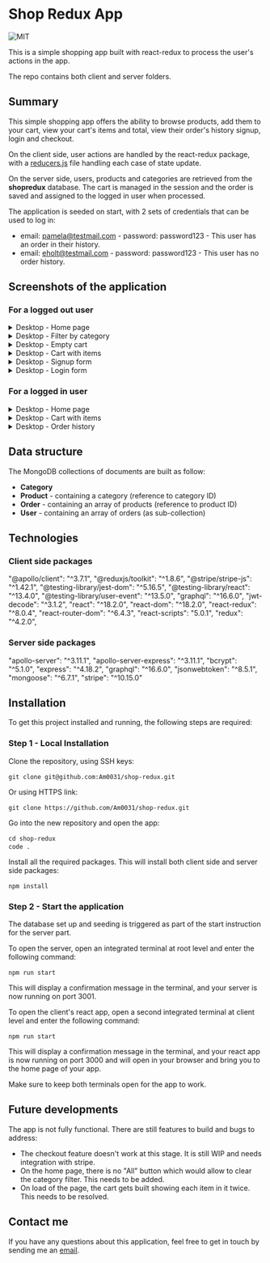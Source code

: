 # Shop Redux App

![MIT](https://img.shields.io/badge/License-MIT-blue)

This is a simple shopping app built with react-redux to process the user's actions in the app.

The repo contains both client and server folders.

## Summary

This simple shopping app offers the ability to browse products, add them to your cart, view your cart's items and total, view their order's history signup, login and checkout.

On the client side, user actions are handled by the react-redux package, with a [reducers.js](client/src/utils/reducers.js) file handling each case of state update.

On the server side, users, products and categories are retrieved from the **shopredux** database. The cart is managed in the session and the order is saved and assigned to the logged in user when processed.

The application is seeded on start, with 2 sets of credentials that can be used to log in:

- email: pamela@testmail.com - password: password123 - This user has an order in their history.
- email: eholt@testmail.com - password: password123 - This user has no order history.

## Screenshots of the application

### For a logged out user

<details>
<summary>Desktop - Home page</summary>

![home-loggedout](xtra/screenshots/desktop-home.png)

</details>

<details>
<summary>Desktop - Filter by category</summary>

![filter-by-category](xtra/screenshots/desktop-category-food.png)

</details>

<details>
<summary>Desktop - Empty cart</summary>

![empty-cart](xtra/screenshots/desktop-home-emptycart.png)

</details>

<details>
<summary>Desktop - Cart with items</summary>

![cart-loggedout](xtra/screenshots/desktop-loggedout-cartopen.png)

</details>

<details>
<summary>Desktop - Signup form</summary>

![signup](xtra/screenshots/desktop-signup-form.png)

</details>

<details>
<summary>Desktop - Login form</summary>

![login](xtra/screenshots/desktop-login-form.png)

</details>

### For a logged in user

<details>
<summary>Desktop - Home page</summary>

![home-loggedin](xtra/screenshots/desktop-loggedin-home.png)

</details>

<details>
<summary>Desktop - Cart with items </summary>

![cart-loggedin](xtra/screenshots/desktop-loggedin-cartopen.png)

</details>

<details>
<summary>Desktop - Order history </summary>

![cart-loggedin](xtra/screenshots/desktop-loggedin-orderhistory.png)

</details>

## Data structure

The MongoDB collections of documents are built as follow:

- **Category**
- **Product** - containing a category (reference to category ID)
- **Order** - containing an array of products (reference to product ID)
- **User** - containing an array of orders (as sub-collection)

## Technologies

### Client side packages

"@apollo/client": "^3.7.1",
"@reduxjs/toolkit": "^1.8.6",
"@stripe/stripe-js": "^1.42.1",
"@testing-library/jest-dom": "^5.16.5",
"@testing-library/react": "^13.4.0",
"@testing-library/user-event": "^13.5.0",
"graphql": "^16.6.0",
"jwt-decode": "^3.1.2",
"react": "^18.2.0",
"react-dom": "^18.2.0",
"react-redux": "^8.0.4",
"react-router-dom": "^6.4.3",
"react-scripts": "5.0.1",
"redux": "^4.2.0",

### Server side packages

"apollo-server": "^3.11.1",
"apollo-server-express": "^3.11.1",
"bcrypt": "^5.1.0",
"express": "^4.18.2",
"graphql": "^16.6.0",
"jsonwebtoken": "^8.5.1",
"mongoose": "^6.7.1",
"stripe": "^10.15.0"

## Installation

To get this project installed and running, the following steps are required:

### Step 1 - Local Installation

Clone the repository, using SSH keys:

```
git clone git@github.com:Am0031/shop-redux.git
```

Or using HTTPS link:

```
git clone https://github.com/Am0031/shop-redux.git
```

Go into the new repository and open the app:

```
cd shop-redux
code .
```

Install all the required packages. This will install both client side and server side packages:

```
npm install
```

### Step 2 - Start the application

The database set up and seeding is triggered as part of the start instruction for the server part.

To open the server, open an integrated terminal at root level and enter the following command:

```
npm run start
```

This will display a confirmation message in the terminal, and your server is now running on port 3001.

To open the client's react app, open a second integrated terminal at client level and enter the following command:

```
npm run start
```

This will display a confirmation message in the terminal, and your react app is now running on port 3000 and will open in your browser and bring you to the home page of your app.

Make sure to keep both terminals open for the app to work.

## Future developments

The app is not fully functional. There are still features to build and bugs to address:

- The checkout feature doesn't work at this stage. It is still WIP and needs integration with stripe.
- On the home page, there is no "All" button which would allow to clear the category filter. This needs to be added.
- On load of the page, the cart gets built showing each item in it twice. This needs to be resolved.

## Contact me

If you have any questions about this application, feel free to get in touch by sending me an [email](mailto:amelie.pira@gmail.com).
